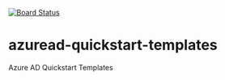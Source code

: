 [![Board Status](https://dev.azure.com/aadtemplates/f0822deb-6d16-4762-9271-cc01db705f34/015084e5-b854-4a52-b3a7-0369b9b315df/_apis/work/boardbadge/444f4dfd-808a-47b6-a9e0-6ff453edb724)](https://dev.azure.com/aadtemplates/f0822deb-6d16-4762-9271-cc01db705f34/_boards/board/t/015084e5-b854-4a52-b3a7-0369b9b315df/Microsoft.RequirementCategory)
# azuread-quickstart-templates
Azure AD Quickstart Templates

